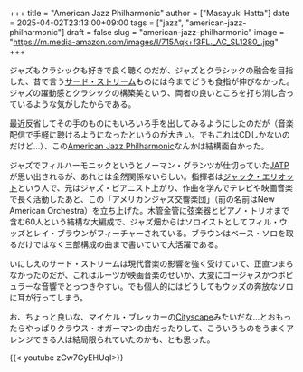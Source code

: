 +++
title = "American Jazz Philharmonic"
author = ["Masayuki Hatta"]
date = 2025-04-02T23:13:00+09:00
tags = ["jazz", "american-jazz-philharmonic"]
draft = false
slug = "american-jazz-philharmonic"
image = "https://m.media-amazon.com/images/I/715Aqk+f3FL._AC_SL1280_.jpg"
+++

ジャズもクラシックも好きで良く聴くのだが、ジャズとクラシックの融合を目指した、昔で言う[サード・ストリーム](https://ja.wikipedia.org/wiki/%E3%82%B5%E3%83%BC%E3%83%89%E3%83%BB%E3%82%B9%E3%83%88%E3%83%AA%E3%83%BC%E3%83%A0)ものには今までどうも食指が伸びなかった。ジャズの躍動感とクラシックの構築美という、両者の良いところを打ち消し合っているような気がしたからである。

最近反省してその手のものにもいろいろ手を出してみるようにしたのだが（音楽配信で手軽に聴けるようになったというのが大きい。でもこれはCDしかないのだけど…）、この[American Jazz Philharmonic](https://amzn.to/4cyJOjn)なんかは結構面白かった。

ジャズでフィルハーモニックというとノーマン・グランツが仕切っていた[JATP](https://en.wikipedia.org/wiki/Jazz_at_the_Philharmonic)が思い出されるが、あれとは全然関係ないらしい。指揮者は[ジャック・エリオット](https://en.wikipedia.org/wiki/Jack_Elliott_(composer))という人で、元はジャズ・ピアニスト上がり、作曲を学んでテレビや映画音楽で長く活動したあと、この「アメリカンジャズ交響楽団」（前の名前はNew American Orchestra）を立ち上げた。木管金管に弦楽器とピアノ・トリオまで含む60人という結構な大編成で、ジャズ畑からはソロイストとしてフィル・ウッズとレイ・ブラウンがフィーチャーされている。ブラウンはベース・ソロを取るだけではなく三部構成の曲まで書いていて大活躍である。

いにしえのサード・ストリームは現代音楽の影響を強く受けていて、正直つまらなかったのだが、これはルーツが映画音楽のせいか、大変にゴージャスかつポピュラーな音響でとっつきやすい。でも個人的にはどうしてもウッズの奔放なソロに耳が行ってしまう。

お、ちょっと良いな、マイケル・ブレッカーの[Cityscape](https://amzn.to/4j6ZnAw)みたいだな…とおもったらやっぱりクラウス・オガーマンの曲だったりして、こういうものをうまくアレンジできる人は結局限られていたのかも、とも思った。

{{< youtube zGw7GyEHUqI>}}
